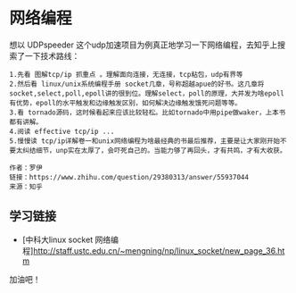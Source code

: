 # 网络编程  

想以 UDPspeeder 这个udp加速项目为例真正地学习一下网络编程，去知乎上搜索了一下技术路线：
```
1.先看 图解tcp/ip 抓重点 。理解面向连接，无连接，tcp粘包，udp有界等
2.然后看 linux/unix系统编程手册 socket几章，号称超越apue的好书。这几章将socket,select,poll,epoll讲的很到位。理解select，poll的原理，大并发为啥epoll有优势，epoll的水平触发和边缘触发区别，如何解决边缘触发饿死问题等等。
3.看 tornado源码，这时候看起来应该比较轻松。比如tornado中用pipe做waker，上本书都有讲解。
4.阅读 effective tcp/ip ...
5.慢慢读 tcp/ip详解卷一和unix网络编程为啥最经典的书最后推荐，主要是让大家刚开始不要太纠结细节，unp实在太厚了，会吓死自己的。当能力够了再回头，才有共鸣，才有大收获。

作者：罗伊
链接：https://www.zhihu.com/question/29380313/answer/55937044
来源：知乎  
```

## 学习链接  
- [中科大linux socket 网络编程]http://staff.ustc.edu.cn/~mengning/np/linux_socket/new_page_36.htm

加油吧！
